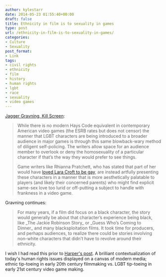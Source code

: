 ```yaml
---
author: kylestarr
date: 2014-05-23 01:55:40+00:00
draft: false
title: Ethnicity in film is to sexuality in games
type: post
url: /ethnicity-in-film-is-to-sexuality-in-games/
categories:
- Culture
- Sexuality
post_format:
- Link
tags:
- civil rights
- ethnicity
- film
- history
- human rights
- lgbt
- race
- sexuality
- video games
---
```


[Jagger Gravning, Kill Screen](http://killscreendaily.com/articles/articles/feature/how-major-videogames-are-slowly-readying-us-gay-protagonist/):


<blockquote>While there is no modern Hays Code equivalent in contemporary American video games (the ESRB rates but does not censor) the manner that LGBT characters are being introduced to a broader audience in major games is through this same blowback-wary method of diligent self-policing. The writers allow space for an audience member to overlook or deny the homosexuality of a particular character if that’s the way they would prefer to see things.

Game writers like Rhianna Pratchett, who has stated that part of her would have [loved Lara Croft to be gay](http://killscreendaily.com/articles/interviews/tomb-raider-writer-rhianna-pratchett-why-every-kill-cant-be-first-and-why-she-wanted-make-lara-croft-gay/), are instead artfully presenting these characters in a manner that is more aesthetically palatable to players (and likely their concerned parents) who might find explicit same-sex love too lurid or off-putting a subject to handle with frankness in a video game.</blockquote>


Gravning continues:


<blockquote>For many years, if a film did focus on a black character, the story would generally be about that character’s experience being black, like _The Jackie Robinson Story_ or _Guess Who’s Coming to Dinner_ and many blacksploitation films. It took time for producers, and perhaps audiences, to realize there could be stories involving non-white characters that didn’t have to revolve around their ethnicity.</blockquote>


I wish I had read this prior to [Harper's post](http://tsogaming.wordpress.com/2014/05/22/braving-blizzard-and-inclusion-in-games/). A brilliant contextualization of today's human rights issues displayed on a canvas of modern media; ethnic tip-toeing in early 20th century filmmaking vs. LGBT tip-toeing in early 21st century video game making.
